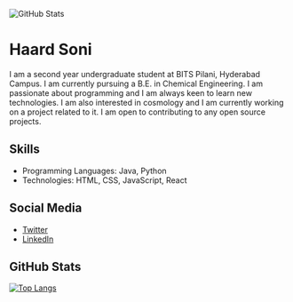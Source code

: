![GitHub Stats](https://github-readme-stats.vercel.app/api?username=haardsoni&show_icons=true&include_all_commits=true)

# Haard Soni

I am a second year undergraduate student at BITS Pilani, Hyderabad Campus. I am currently pursuing a B.E. in Chemical Engineering. I am passionate about programming and I am always keen to learn new technologies. I am also interested in cosmology and I am currently working on a project related to it. I am open to contributing to any open source projects.

## Skills

- Programming Languages: Java, Python
- Technologies: HTML, CSS, JavaScript, React

## Social Media

- [Twitter](https://twitter.com/HaardSoni)
- [LinkedIn](https://www.linkedin.com/in/haardsoni/)

## GitHub Stats

[![Top Langs](https://github-readme-stats.vercel.app/api/top-langs/?username=haardsoni)](https://github.com/haardsoni/github-readme-stats)
